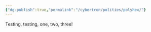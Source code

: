 ```yaml
---
{"dg-publish":true,"permalink":"/cybertron/polities/polyhex/"}
---
```

  
Testing, testing, one, two, three! 
